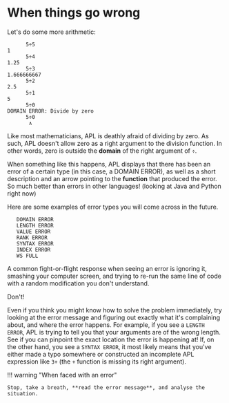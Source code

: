 # When things go wrong

Let's do some more arithmetic:

```apl
      5÷5
1
      5÷4
1.25
      5÷3
1.666666667
      5÷2
2.5
      5÷1
5
      5÷0
DOMAIN ERROR: Divide by zero
      5÷0
       ∧
```

Like most mathematicians, APL is deathly afraid of dividing by zero.
As such, APL doesn't allow zero as a right argument to the division function.
In other words, zero is outside the **domain** of the right argument of `÷`.

When something like this happens, APL displays that there has been an error of a certain type (in this case, a DOMAIN ERROR),
as well as a short description and an arrow pointing to the **function** that produced the error.
So much better than errors in other languages! (looking at Java and Python right now)

Here are some examples of error types you will come across in the future.

```apl
   DOMAIN ERROR
   LENGTH ERROR
   VALUE ERROR
   RANK ERROR
   SYNTAX ERROR
   INDEX ERROR
   WS FULL
```

A common fight-or-flight response when seeing an error is ignoring it, smashing your computer screen,
and trying to re-run the same line of code with a random modification you don't understand.

Don't!

Even if you think you might know how to solve the problem immediately,
try looking at the error message and figuring out exactly what it's complaining about, and where the error happens.
For example, if you see a `LENGTH ERROR`, APL is trying to tell you that your arguments are of the wrong length.
See if you can pinpoint the exact location the error is happening at!
If, on the other hand, you see a `SYNTAX ERROR`, it most likely means that you've either made a typo somewhere
or constructed an incomplete APL expression like `3+` (the `+` function is missing its right argument).

!!! warning "When faced with an error"
    
    Stop, take a breath, **read the error message**, and analyse the situation.
